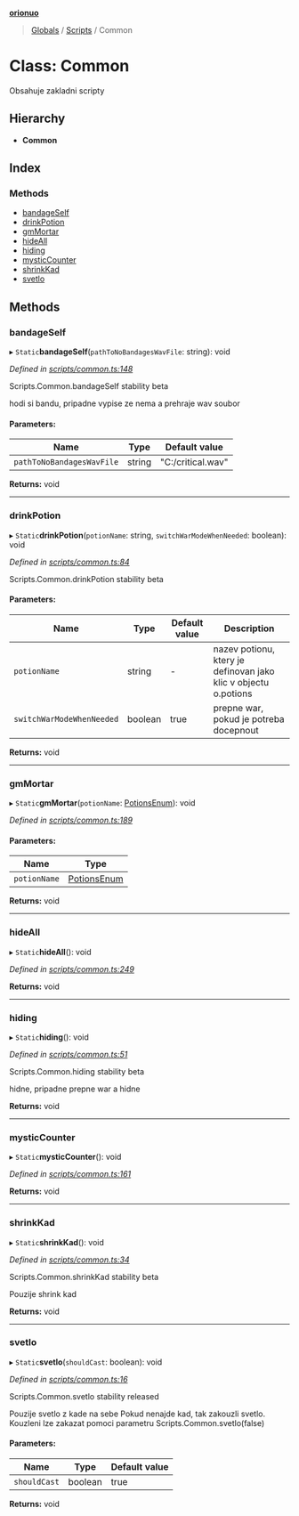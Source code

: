 **[orionuo](../README.md)**

> [Globals](../globals.md) / [Scripts](../modules/scripts.md) / Common

# Class: Common

Obsahuje zakladni scripty

## Hierarchy

* **Common**

## Index

### Methods

* [bandageSelf](scripts.common.md#bandageself)
* [drinkPotion](scripts.common.md#drinkpotion)
* [gmMortar](scripts.common.md#gmmortar)
* [hideAll](scripts.common.md#hideall)
* [hiding](scripts.common.md#hiding)
* [mysticCounter](scripts.common.md#mysticcounter)
* [shrinkKad](scripts.common.md#shrinkkad)
* [svetlo](scripts.common.md#svetlo)

## Methods

### bandageSelf

▸ `Static`**bandageSelf**(`pathToNoBandagesWavFile`: string): void

*Defined in [scripts/common.ts:148](https://github.com/msviha/orionuo/blob/43b8a75/src/scripts/common.ts#L148)*

Scripts.Common.bandageSelf
stability beta

hodi si bandu, pripadne vypise ze nema a prehraje wav soubor

#### Parameters:

Name | Type | Default value |
------ | ------ | ------ |
`pathToNoBandagesWavFile` | string | "C:/critical.wav" |

**Returns:** void

___

### drinkPotion

▸ `Static`**drinkPotion**(`potionName`: string, `switchWarModeWhenNeeded`: boolean): void

*Defined in [scripts/common.ts:84](https://github.com/msviha/orionuo/blob/43b8a75/src/scripts/common.ts#L84)*

Scripts.Common.drinkPotion
stability beta

#### Parameters:

Name | Type | Default value | Description |
------ | ------ | ------ | ------ |
`potionName` | string | - | nazev potionu, ktery je definovan jako klic v objectu o.potions |
`switchWarModeWhenNeeded` | boolean | true | prepne war, pokud je potreba docepnout  |

**Returns:** void

___

### gmMortar

▸ `Static`**gmMortar**(`potionName`: [PotionsEnum](../enums/potionsenum.md)): void

*Defined in [scripts/common.ts:189](https://github.com/msviha/orionuo/blob/43b8a75/src/scripts/common.ts#L189)*

#### Parameters:

Name | Type |
------ | ------ |
`potionName` | [PotionsEnum](../enums/potionsenum.md) |

**Returns:** void

___

### hideAll

▸ `Static`**hideAll**(): void

*Defined in [scripts/common.ts:249](https://github.com/msviha/orionuo/blob/43b8a75/src/scripts/common.ts#L249)*

**Returns:** void

___

### hiding

▸ `Static`**hiding**(): void

*Defined in [scripts/common.ts:51](https://github.com/msviha/orionuo/blob/43b8a75/src/scripts/common.ts#L51)*

Scripts.Common.hiding
stability beta

hidne, pripadne prepne war a hidne

**Returns:** void

___

### mysticCounter

▸ `Static`**mysticCounter**(): void

*Defined in [scripts/common.ts:161](https://github.com/msviha/orionuo/blob/43b8a75/src/scripts/common.ts#L161)*

**Returns:** void

___

### shrinkKad

▸ `Static`**shrinkKad**(): void

*Defined in [scripts/common.ts:34](https://github.com/msviha/orionuo/blob/43b8a75/src/scripts/common.ts#L34)*

Scripts.Common.shrinkKad
stability beta

Pouzije shrink kad

**Returns:** void

___

### svetlo

▸ `Static`**svetlo**(`shouldCast`: boolean): void

*Defined in [scripts/common.ts:16](https://github.com/msviha/orionuo/blob/43b8a75/src/scripts/common.ts#L16)*

Scripts.Common.svetlo
stability released

Pouzije svetlo z kade na sebe
Pokud nenajde kad, tak zakouzli svetlo.
Kouzleni lze zakazat pomoci parametru Scripts.Common.svetlo(false)

#### Parameters:

Name | Type | Default value |
------ | ------ | ------ |
`shouldCast` | boolean | true |

**Returns:** void
